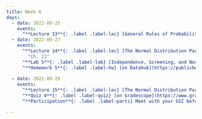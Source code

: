 ```yaml
---
title: Week 6
days:
  - date: 2022-09-25
    events:
      "**Lecture 13**{: .label .label-lec} [General Rules of Probability cont.](https://ph142-ucb.github.io/fa23/src/lec/Lec13_moreProbNotes.pdf) and [Supplemental Materials](https://ph142-ucb.github.io/fa23/src/lec/Lec13_SupplementalMatProbRules.pdf) [(Recording)](https://berkeley.zoom.us/rec/share/sF2uQLonyA0F2StfD_E-DqeITOGOyM--KHwu1ERRWJJ7InyqXBz5Af-v6Lh9VELN.9s9MzY0Pa-3d55GR)":
  - date: 2022-09-27
    events:
      "**Lecture 14**{: .label .label-lec} [The Normal Distribution Part I](https://ph142-ucb.github.io/fa23/src/lec/Lec14_Normal-distn.pdf) [(Recording)](https://berkeley.zoom.us/rec/share/eWkvEuyKSN95Ir_-UQFVDlxNZfhTAUAsof3vkMqdtiMEh_YY4X3GuPlVymrqUuuh.lb745m3-Kt48lf9U) ": 
        "Ch. 11"
      "**Lab 5**{: .label .label-lab} [Independence, Screening, and Normal Distribution](https://publichealth.datahub.berkeley.edu/hub/user-redirect/git-pull?repo=https%3A%2F%2Fgithub.com%2Fph142-ucb%2Fph142-fa23&urlpath=rstudio%2F&branch=main) (Due Sept 29th)":
      "**Homework 5**{: .label .label-hw} [on Datahub](https://publichealth.datahub.berkeley.edu/hub/user-redirect/git-pull?repo=https%3A%2F%2Fgithub.com%2Fph142-ucb%2Fph142-fa23&urlpath=rstudio%2F&branch=main) [(Solutions)](https://ph142-ucb.github.io/fa23/src/hw-sol/hw05-sol.pdf)":
      
  - date: 2022-09-29
    events:
      "**Lecture 15**{: .label .label-lec} [The Normal Distribution Part II](https://ph142-ucb.github.io/fa23/src/lec/Lec15_Normal-distn-II.pdf) [(Recording)](https://berkeley.zoom.us/rec/share/7pjx6PrxPD1FgsjGHvupVdRSlIwB7oGrQVzylE9EhTH6TaKUifGu6jOtPpM_hdXq.xEcoK_gS-LJzCn9b)":
      "**Quiz 4**{: .label .label-quiz} [on Gradescope](https://www.gradescope.com/courses/575069) (Open 24hr, Due Sept. 29th, 11:59 PM PST)":
      "**Participation**{: .label .label-parti} Meet with your GSI before submitting Part I ":
      
---
```

